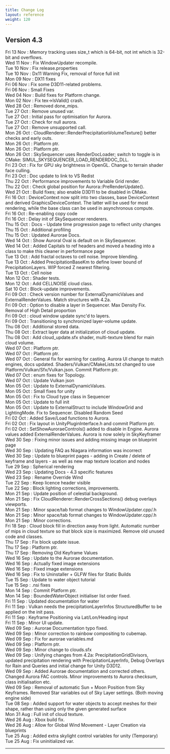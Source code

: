```yaml
---
title: Change Log
layout: reference
weight: 120
---
```



Version 4.3
---
Fri 13 Nov : Memory tracking uses size_t which is 64-bit, not int which is 32-bit and overflows.  
Wed 11 Nov : Fix WindowUpdater recompile.  
Tue 10 Nov : Fix release.properties  
Tue 10 Nov : Dx11 Warning Fix, removal of force full init  
Mon 09 Nov : DX11 fixes  
Fri 06 Nov : Fix some D3D11-related problems.  
Fri 06 Nov : Small Fixes  
Wed 04 Nov : Build fixes for Platform change.  
Mon 02 Nov : Fix tex-\>IsValid() crash.  
Wed 28 Oct : Removed done_mips.  
Tue 27 Oct : Remove unused var.  
Tue 27 Oct : Initial pass for optimisation for Aurora.  
Tue 27 Oct : Check for null aurora.  
Tue 27 Oct : Remove unsupported call.  
Mon 26 Oct : CloudRenderer::RenderPrecipitationVolumeTexture() better checks and early outs.  
Mon 26 Oct : Platform ptr.  
Mon 26 Oct : Platform ptr.  
Mon 26 Oct : SkySequencer uses RenderDocLoader; switch to toggle is in CMake: SIMUL_SKYSEQUENCER_LOAD_RENDERDOC_DLL.  
Fri 23 Oct : Fix for GPU sky brightness in OpenGL. Change to terrain shader face culling.  
Fri 23 Oct : Doc update to link to VS Redist  
Thu 22 Oct : Performance improvements to Variable Grid render.  
Thu 22 Oct : Check global position for Aurora::PreRenderUpdate().  
Wed 21 Oct : Build fixes; also enable D3D11 to be disabled in CMake.  
Fri 16 Oct : DeviceContext now split into two classes, base DeviceContext and derived GraphicsDeviceContext. The latter will be used for most rendering, while the base class can be used in asynchronous compute.  
Fri 16 Oct : Re-enabling copy code  
Fri 16 Oct : Delay init of SkySequencer renderers.  
Thu 15 Oct : Docs - Update time progression page to reflect unity changes  
Thu 15 Oct : Additional profiling  
Thu 15 Oct : Updated Aurorae Docs.  
Wed 14 Oct : Show Auroral Oval is default on in SkySequencer.  
Wed 14 Oct : Added Capitals to ref headers and moved a heading into a class to make this cleaner in performance page  
Tue 13 Oct : Add fractal octaves to cell noise. Improve blending.  
Tue 13 Oct : Added PrecipitationBaseKm to define lower bound of PrecipitationLayers. WIP forced Z nearest filtering.  
Tue 13 Oct : Cell noise  
Mon 12 Oct : Shader tests.  
Mon 12 Oct : Add CELLNOISE cloud class.  
Sat 10 Oct : Block-update improvements.  
Fri 09 Oct : Check version number for ExternalDynamicValues and ExternalRenderValues. Match structures with 4.2a.  
Fri 09 Oct : Option to disable a layer in Sequencer. Max Density Fix. Removal of High Detail proportion  
Fri 09 Oct : cloud window update sync'd to layers.  
Fri 09 Oct : Transitioning to synchronized layer-volume update.  
Thu 08 Oct : Additional stored data.  
Thu 08 Oct : Extract layer data at initialization of cloud update.  
Thu 08 Oct : Add cloud_update.sfx shader, multi-texture blend for main cloud volume.  
Wed 07 Oct : Platform ptr.  
Wed 07 Oct : Platform ptr.  
Wed 07 Oct : General fix for warning for casting. Aurora UI change to match engines, docs updated. Shaders/Vulkan/CMakeLists.txt changed to use Platform/Vulkan/Sfx/Vulkan.json. Commit Platform ptr.  
Wed 07 Oct : enum fixes for Topology.  
Wed 07 Oct : Update Vulkan json  
Mon 05 Oct : Update to ExternalDynamicValues.  
Mon 05 Oct : Small fixes for unity  
Mon 05 Oct : Fix to Cloud type class in Sequencer  
Mon 05 Oct : Update to full init  
Mon 05 Oct : Update to ExternalStruct to include WindowGrid and LightingMode. Fix to Sequencer. Disabled Random Seed  
Fri 02 Oct : Added Save/Load functions to Aurora.  
Fri 02 Oct : Fix layout in UnityPluginInterface.h and commit Platform ptr.  
Fri 02 Oct : SetShowAuroraeControls() added to disable in Engine. Aurora values added ExternalRenderValues. Aurora is now solely in SkyKeyframer  
Wed 30 Sep : Fixing minor issues and adding missing image on blueprint page  
Wed 30 Sep : Updating FAQ as Niagara information was incorrect  
Wed 30 Sep : Update to blueprint pages - adding in Create / delete of keyframe and layers - as well as new map texture location and nodes  
Tue 29 Sep : Spherical rendering  
Wed 23 Sep : Updating Docs - 4.3 specific features  
Wed 23 Sep : Rename Override Wind  
Tue 22 Sep : Keep licence header visible  
Tue 22 Sep : Block lighting corrections, improvements.  
Mon 21 Sep : Update position of celestial background.  
Mon 21 Sep : Fix CloudRenderer::RenderCrossSections() debug overlays viewports.  
Mon 21 Sep : Minor space/tab format changes to WindowUpdater.cpp/.h  
Mon 21 Sep : Minor space/tab format changes to WindowUpdater.cpp/.h  
Mon 21 Sep : Minor corrections.  
Fri 18 Sep : Cloud block fill in direction away from light. Automatic number of mips in cloud texture so that block size is maximized. Remove old unused code and classes.  
Thu 17 Sep : Fix block update issue.  
Thu 17 Sep : Platform ptr.  
Thu 17 Sep : Removing Old Keyframe Values  
Wed 16 Sep : Update to the Aurorae documentation.  
Wed 16 Sep : Actually fixed image extensions  
Wed 16 Sep : Fixed image extensions  
Wed 16 Sep : Fix to Uninstaller + GLFW files for Static Builds  
Tue 15 Sep : Update to water object tutorial  
Tue 15 Sep : .nsi fixes  
Mon 14 Sep : Commit Platform ptr.  
Mon 14 Sep : BoundedWaterObject initialiser list order fixed.  
Fri 11 Sep : Updated documentation for water  
Fri 11 Sep : Vulkan needs the precipitationLayerInfos StructuredBuffer to be applied on the init pass.  
Fri 11 Sep : Keyframe Positioning via Lat/Lon/Heading input  
Fri 11 Sep : Minor UI update.  
Wed 09 Sep : Aurorae Documentation typo fixed.  
Wed 09 Sep : Minor correction to rainbow compositing to cubemap.  
Wed 09 Sep : Fix for aurorae variables.md  
Wed 09 Sep : Platform ptr.  
Wed 09 Sep : Minor change to clouds.sfx  
Wed 09 Sep : Unifying changes from 4.2a: PrecipitationGridDivisors, updated precipitation rendering with PrecipitationLayerInfo, Debug Overlays for Rain and Queries and initial change for Unity D3D12.  
Wed 09 Sep : Added Aurorae documentation and corrected others. Changed Aurora FAC controls. Minor improvements to Aurora checksum, class initialisation etc.  
Wed 09 Sep : Removal of automatic Sun + Moon Position from Sky Keyframes. Removed Star variables out of Sky Layer settings. (Both moving engine side)  
Tue 08 Sep : Added support for water objects to accept meshes for their shape, rather than using only the given generated surface  
Mon 31 Aug : Full init of cloud texture.  
Wed 26 Aug : Xbox build fix.  
Wed 26 Aug : Allow for Global Wind Movement - Layer Creation via blueprints  
Tue 25 Aug : Added extra skylight control variables for unity (Temporary)  
Tue 25 Aug : Fix uninitialized var.  

<hr>
